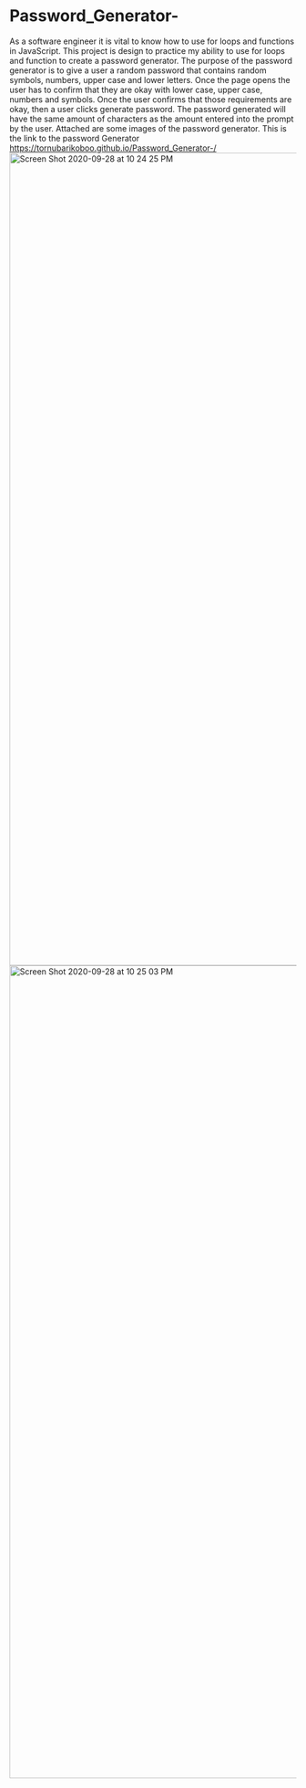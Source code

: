 # Password_Generator-
As a software engineer it is vital to know how to use for loops and functions in JavaScript. This project is design to practice my ability to use for loops and function to create a password generator. The purpose of the password generator is to give a user a random password that contains random symbols, numbers, upper case and lower letters. Once the page opens the user has to confirm that they are okay with lower case, upper case, numbers and symbols. Once the user confirms that those requirements are okay, then  a user clicks generate password. The password generated will have the same amount of characters as the amount entered into the prompt by the user. Attached are some images of the password generator. This is the link to the password Generator https://tornubarikoboo.github.io/Password_Generator-/
<img width="1424" alt="Screen Shot 2020-09-28 at 10 24 25 PM" src="https://user-images.githubusercontent.com/69223691/94506281-021f3f80-01db-11eb-9944-a9f77623ed39.png">
<img width="1424" alt="Screen Shot 2020-09-28 at 10 25 03 PM" src="https://user-images.githubusercontent.com/69223691/94505996-61308480-01da-11eb-8f46-f2c7639dcfd1.png">


